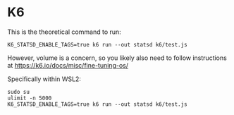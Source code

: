 # K6

This is the theoretical command to run:

`K6_STATSD_ENABLE_TAGS=true k6 run --out statsd k6/test.js`

However, volume is a concern, so you likely also need to follow
instructions at https://k6.io/docs/misc/fine-tuning-os/

Specifically within WSL2:

```
sudo su
ulimit -n 5000
K6_STATSD_ENABLE_TAGS=true k6 run --out statsd k6/test.js
```